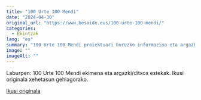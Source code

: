 ```yaml
---
title: "100 Urte 100 Mendi"
date: "2024-04-30"
original_url: "https://www.besaide.eus/100-urte-100-mendi/"
categories:
  - Ekintzak
lang: "eu"
summary: "100 Urte 100 Mendi proiektuari buruzko informazioa eta argazki/deskargak."
image: ""
imageAlt: ""
---
```


Laburpen: 100 Urte 100 Mendi ekimena eta argazki/ditxos estekak. Ikusi originala xehetasun gehiagorako.

[Ikusi originala]({{original_url}})
